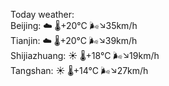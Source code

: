 Today weather:  
Beijing: ☁️   🌡️+20°C 🌬️↘35km/h  
Tianjin: ☁️   🌡️+20°C 🌬️↘39km/h  
Shijiazhuang: ☀️   🌡️+18°C 🌬️↘19km/h  
Tangshan: ☀️   🌡️+14°C 🌬️↘27km/h  
